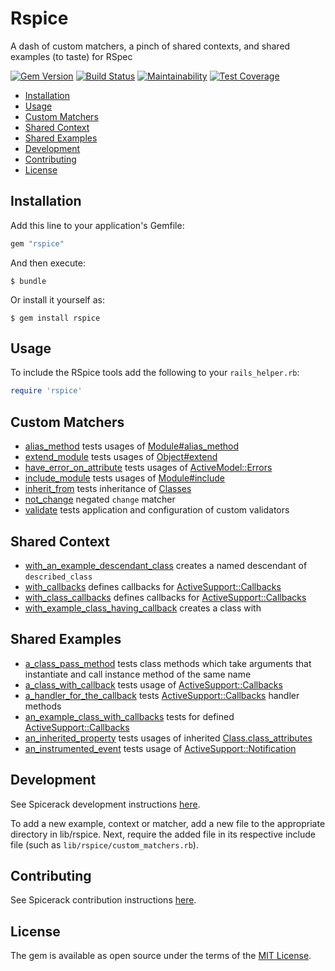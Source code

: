 # Rspice

A dash of custom matchers, a pinch of shared contexts, and shared examples (to taste) for RSpec

[![Gem Version](https://badge.fury.io/rb/rspice.svg)](https://badge.fury.io/rb/rspice)
[![Build Status](https://semaphoreci.com/api/v1/freshly/spicerack/branches/main/badge.svg)](https://semaphoreci.com/freshly/spicerack)
[![Maintainability](https://api.codeclimate.com/v1/badges/7e089c2617c530a85b17/maintainability)](https://codeclimate.com/github/Freshly/spicerack/maintainability)
[![Test Coverage](https://api.codeclimate.com/v1/badges/7e089c2617c530a85b17/test_coverage)](https://codeclimate.com/github/Freshly/spicerack/test_coverage)

* [Installation](#installation)
* [Usage](#usage)
* [Custom Matchers](#custom-matchers)
* [Shared Context](#shared-context)
* [Shared Examples](#shared-examples)
* [Development](#development)
* [Contributing](#contributing)
* [License](#license)

## Installation

Add this line to your application's Gemfile:

```ruby
gem "rspice"
```

And then execute:

    $ bundle

Or install it yourself as:

    $ gem install rspice

## Usage

To include the RSpice tools add the following to your `rails_helper.rb`:

```ruby
require 'rspice'
```

## Custom Matchers

* [alias_method](lib/rspice/custom_matchers/alias_method.rb) tests usages of [Module#alias_method](https://apidock.com/ruby/Module/alias_method)
* [extend_module](lib/rspice/custom_matchers/extend_module.rb) tests usages of [Object#extend](https://www.apidock.com/ruby/Object/extend)
* [have_error_on_attribute](lib/rspice/custom_matchers/have_error_on_attribute.rb) tests usages of [ActiveModel::Errors](https://api.rubyonrails.org/classes/ActiveModel/Errors.html)
* [include_module](lib/rspice/custom_matchers/include_module.rb) tests usages of [Module#include](https://apidock.com/ruby/Module/include)
* [inherit_from](lib/rspice/custom_matchers/inherit_from.rb) tests inheritance of [Classes](https://apidock.com/ruby/Class)
* [not_change](lib/rspice/custom_matchers/not_change.rb) negated `change` matcher
* [validate](lib/rspice/custom_matchers/validate.rb) tests application and configuration of custom validators

## Shared Context

* [with_an_example_descendant_class](lib/rspice/shared_context/with_an_example_descendant_class.rb) creates a named descendant of `described_class`
* [with_callbacks](lib/rspice/shared_context/with_callbacks.rb) defines callbacks for [ActiveSupport::Callbacks](https://apidock.com/rails/ActiveSupport/Callbacks)
* [with_class_callbacks](lib/rspice/shared_context/with_class_callbacks.rb) defines callbacks for [ActiveSupport::Callbacks](https://apidock.com/rails/ActiveSupport/Callbacks)
* [with_example_class_having_callback](lib/rspice/shared_context/with_example_class_having_callback.rb) creates a class with 

## Shared Examples

* [a_class_pass_method](lib/rspice/shared_examples/a_class_pass_method.rb) tests class methods which take arguments that instantiate and call instance method of the same name
* [a_class_with_callback](lib/rspice/shared_examples/a_class_with_callback.rb) tests usage of [ActiveSupport::Callbacks](https://apidock.com/rails/ActiveSupport/Callbacks)
* [a_handler_for_the_callback](lib/rspice/shared_examples/a_handler_for_the_callback.rb) tests [ActiveSupport::Callbacks](https://apidock.com/rails/ActiveSupport/Callbacks) handler methods
* [an_example_class_with_callbacks](lib/rspice/shared_examples/an_example_class_with_callbacks.rb) tests for defined [ActiveSupport::Callbacks](https://apidock.com/rails/ActiveSupport/Callbacks)
* [an_inherited_property](lib/rspice/shared_examples/an_inherited_property.rb) tests usages of inherited [Class.class_attributes](https://apidock.com/rails/Class/class_attribute)
* [an_instrumented_event](lib/rspice/shared_examples/an_instrumented_event.rb) tests usage of [ActiveSupport::Notification](https://apidock.com/rails/ActiveSupport/Notifications)

## Development

See Spicerack development instructions [here](https://github.com/Freshly/spicerack/blob/develop/README.md#development).

To add a new example, context or matcher, add a new file to the appropriate directory in lib/rspice. Next, require the added file in its respective include file (such as `lib/rspice/custom_matchers.rb`).

## Contributing

See Spicerack contribution instructions [here](https://github.com/Freshly/spicerack/blob/develop/README.md#contributing).

## License

The gem is available as open source under the terms of the [MIT License](https://opensource.org/licenses/MIT).
